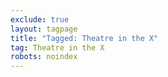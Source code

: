 ```yaml
---
exclude: true
layout: tagpage
title: "Tagged: Theatre in the X"
tag: Theatre in the X
robots: noindex
---
```

